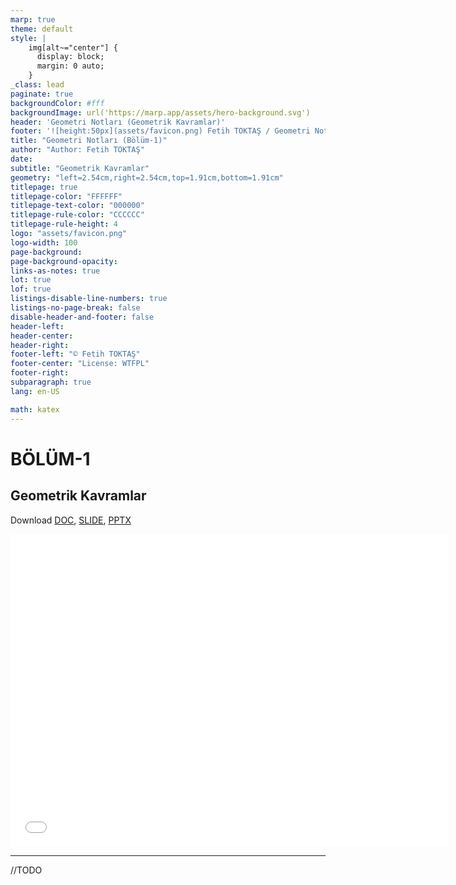 ```yaml
---
marp: true
theme: default
style: |
    img[alt~="center"] {
      display: block;
      margin: 0 auto;
    }
_class: lead
paginate: true
backgroundColor: #fff
backgroundImage: url('https://marp.app/assets/hero-background.svg')
header: 'Geometri Notları (Geometrik Kavramlar)'
footer: '![height:50px](assets/favicon.png) Fetih TOKTAŞ / Geometri Notları - Bölüm-1'
title: "Geometri Notları (Bölüm-1)"
author: "Author: Fetih TOKTAŞ"
date:
subtitle: "Geometrik Kavramlar"
geometry: "left=2.54cm,right=2.54cm,top=1.91cm,bottom=1.91cm"
titlepage: true
titlepage-color: "FFFFFF"
titlepage-text-color: "000000"
titlepage-rule-color: "CCCCCC"
titlepage-rule-height: 4
logo: "assets/favicon.png"
logo-width: 100 
page-background:
page-background-opacity:
links-as-notes: true
lot: true
lof: true
listings-disable-line-numbers: true
listings-no-page-break: false
disable-header-and-footer: false
header-left:
header-center:
header-right:
footer-left: "© Fetih TOKTAŞ"
footer-center: "License: WTFPL"
footer-right:
subparagraph: true
lang: en-US 

math: katex
---
```


<!-- _backgroundColor: aquq -->

<!-- _color: orange -->

<!-- paginate: false -->

# BÖLÜM-1

## Geometrik Kavramlar

Download [DOC](chapter1.md_doc.pdf), [SLIDE](chapter1.md_slide.pdf), [PPTX](chapter1.md_slide.pptx)

<iframe width=700, height=500 frameBorder=0 src="../chapter1.md_slide.html"></iframe>

---

<!-- paginate: true -->


//TODO 





